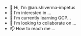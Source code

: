 - 👋 Hi, I’m @arushiverma-impetus
- 👀 I’m interested in ...
- 🌱 I’m currently learning GCP...
- 💞️ I’m looking to collaborate on ...
- 📫 How to reach me ...

<!---
arushiverma-impetus/arushiverma-impetus is a ✨ special ✨ repository because its `README.md` (this file) appears on your GitHub profile.
You can click the Preview link to take a look at your changes.
--->
